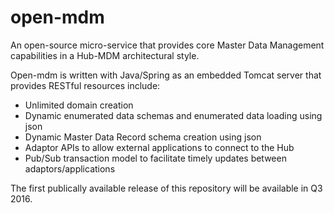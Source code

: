 # open-mdm
An open-source micro-service that provides core Master Data Management capabilities in a Hub-MDM architectural style. 

Open-mdm is written with Java/Spring as an embedded Tomcat server that provides RESTful resources include:
* Unlimited domain creation
* Dynamic enumerated data schemas and enumerated data loading using json
* Dynamic Master Data Record schema creation using json
* Adaptor APIs to allow external applications to connect to the Hub
* Pub/Sub transaction model to facilitate timely updates between adaptors/applications

The first publically available release of this repository will be available in Q3 2016.

